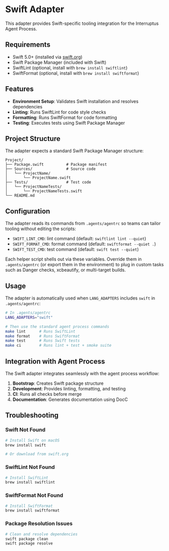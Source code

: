 # Swift Adapter

This adapter provides Swift-specific tooling integration for the Interruptus Agent Process.

## Requirements

- Swift 5.0+ (installed via [swift.org](https://swift.org/download/))
- Swift Package Manager (included with Swift)
- SwiftLint (optional, install with `brew install swiftlint`)
- SwiftFormat (optional, install with `brew install swiftformat`)

## Features

- **Environment Setup**: Validates Swift installation and resolves dependencies
- **Linting**: Runs SwiftLint for code style checks
- **Formatting**: Runs SwiftFormat for code formatting
- **Testing**: Executes tests using Swift Package Manager

## Project Structure

The adapter expects a standard Swift Package Manager structure:

```
Project/
├── Package.swift          # Package manifest
├── Sources/               # Source code
│   └── ProjectName/
│       └── ProjectName.swift
├── Tests/                 # Test code
│   └── ProjectNameTests/
│       └── ProjectNameTests.swift
└── README.md
```

## Configuration

The adapter reads its commands from `.agents/agentrc` so teams can tailor tooling without editing the scripts:

- `SWIFT_LINT_CMD`: lint command (default: `swiftlint lint --quiet`)
- `SWIFT_FORMAT_CMD`: format command (default: `swiftformat --quiet .`)
- `SWIFT_TEST_CMD`: test command (default: `swift test --quiet`)

Each helper script shells out via these variables. Override them in `.agents/agentrc` (or export them in the environment) to plug in custom tasks such as Danger checks, xcbeautify, or multi-target builds.

## Usage

The adapter is automatically used when `LANG_ADAPTERS` includes `swift` in `.agents/agentrc`:

```bash
# In .agents/agentrc
LANG_ADAPTERS="swift"

# Then use the standard agent process commands
make lint      # Runs SwiftLint
make format    # Runs SwiftFormat  
make test      # Runs Swift tests
make ci        # Runs lint + test + smoke suite
```

## Integration with Agent Process

The Swift adapter integrates seamlessly with the agent process workflow:

1. **Bootstrap**: Creates Swift package structure
2. **Development**: Provides linting, formatting, and testing
3. **CI**: Runs all checks before merge
4. **Documentation**: Generates documentation using DocC

## Troubleshooting

### Swift Not Found
```bash
# Install Swift on macOS
brew install swift

# Or download from swift.org
```

### SwiftLint Not Found
```bash
# Install SwiftLint
brew install swiftlint
```

### SwiftFormat Not Found
```bash
# Install SwiftFormat
brew install swiftformat
```

### Package Resolution Issues
```bash
# Clean and resolve dependencies
swift package clean
swift package resolve
```
